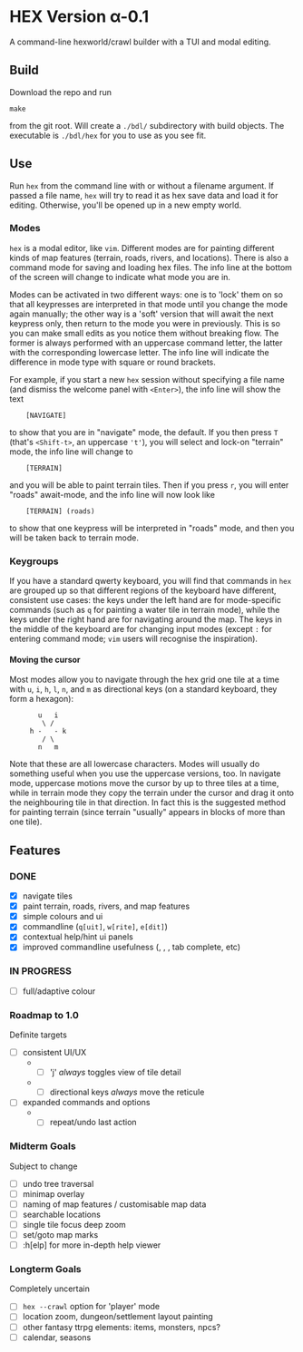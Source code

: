 # HEX Version α-0.1

A command-line hexworld/crawl builder with a TUI and modal editing.

## Build

Download the repo and run

    make

from the git root. Will create a `./bdl/` subdirectory with build objects. The
executable is `./bdl/hex` for you to use as you see fit.

## Use

Run `hex` from the command line with or without a filename argument. If passed a file
name, `hex` will try to read it as hex save data and load it for editing. Otherwise,
you'll be opened up in a new empty world.

### Modes

`hex` is a modal editor, like `vim`. Different modes are for painting different kinds of
map features (terrain, roads, rivers, and locations). There is also a command mode for
saving and loading hex files. The info line at the bottom of the screen will change to
indicate what mode you are in.

Modes can be activated in two different ways: one is to 'lock' them on so that all
keypresses are interpreted in that mode until you change the mode again manually; the
other way is a 'soft' version that will await the next keypress only, then return to the
mode you were in previously. This is so you can make small edits as you notice them
without breaking flow. The former is always performed with an uppercase command letter,
the latter with the corresponding lowercase letter. The info line will indicate the
difference in mode type with square or round brackets.

For example, if you start a new `hex` session without specifying a file name (and
dismiss the welcome panel with `<Enter>`), the info line will show the text
```
    [NAVIGATE]
```
to show that you are in "navigate" mode, the default. If you then press `T` (that's
`<Shift-t>`, an uppercase `'t'`), you will select and lock-on "terrain" mode, the info
line will change to
```
    [TERRAIN]
```
and you will be able to paint terrain tiles. Then if you press `r`, you will enter
"roads" await-mode, and the info line will now look like
```
    [TERRAIN] (roads)
```
to show that one keypress will be interpreted in "roads" mode, and then you will be
taken back to terrain mode.

### Keygroups

If you have a standard qwerty keyboard, you will find that commands in `hex` are grouped
up so that different regions of the keyboard have different, consistent use cases: the
keys under the left hand are for mode-specific commands (such as `q` for painting a
water tile in terrain mode), while the keys under the right hand are for navigating
around the map. The keys in the middle of the keyboard are for changing input modes
(except `:` for entering command mode; `vim` users will recognise the inspiration).

#### Moving the cursor

Most modes allow you to navigate through the hex grid one tile at a time with `u`, `i`,
`h`, `l`, `n`, and `m` as directional keys (on a standard keyboard, they form a
hexagon):
```
       u   i
        \ /
     h -   - k
        / \
       n   m
```

Note that these are all lowercase characters. Modes will usually do something useful
when you use the uppercase versions, too. In navigate mode, uppercase motions move the
cursor by up to three tiles at a time, while in terrain mode they copy the terrain under
the cursor and drag it onto the neighbouring tile in that direction. In fact this is the
suggested method for painting terrain (since terrain "usually" appears in blocks of more
than one tile).

## Features

### DONE

 - [X] navigate tiles
 - [X] paint terrain, roads, rivers, and map features
 - [X] simple colours and ui
 - [X] commandline (`q[uit]`, `w[rite]`, `e[dit]`)
 - [X] contextual help/hint ui panels
 - [X] improved commandline usefulness (<C-h>, <C-w>, <C-u>, tab complete, etc)

### IN PROGRESS

 - [ ] full/adaptive colour

### Roadmap to 1.0

Definite targets

 - [ ] consistent UI/UX
     - - [ ] 'j' _always_ toggles view of tile detail
     - - [ ] directional keys _always_ move the reticule
 - [ ] expanded commands and options
     - - [ ] repeat/undo last action

### Midterm Goals

Subject to change

 - [ ] undo tree traversal
 - [ ] minimap overlay
 - [ ] naming of map features / customisable map data
 - [ ] searchable locations
 - [ ] single tile focus deep zoom
 - [ ] set/goto map marks
 - [ ] :h[elp] for more in-depth help viewer

### Longterm Goals

Completely uncertain

 - [ ] `hex --crawl` option for 'player' mode
 - [ ] location zoom, dungeon/settlement layout painting
 - [ ] other fantasy ttrpg elements: items, monsters, npcs?
 - [ ] calendar, seasons

